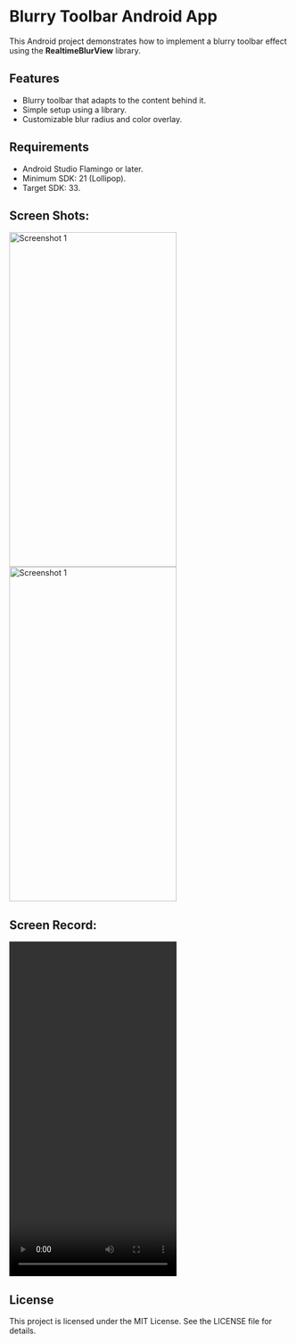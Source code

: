 # Blurry Toolbar Android App

This Android project demonstrates how to implement a blurry toolbar effect using the **RealtimeBlurView** library.

## Features
- Blurry toolbar that adapts to the content behind it.
- Simple setup using a library.
- Customizable blur radius and color overlay.

## Requirements
- Android Studio Flamingo or later.
- Minimum SDK: 21 (Lollipop).
- Target SDK: 33.

## Screen Shots:
<img src="https://github.com/user-attachments/assets/aecac0db-52f4-4392-9e25-b9417e8db4e4" alt="Screenshot 1" width="300" height="600">
<img src="https://github.com/user-attachments/assets/aa91c686-c226-49ce-ba5f-e38030b37f6c" alt="Screenshot 1" width="300" height="600">


## Screen Record:
<video src="https://github.com/user-attachments/assets/de4a1681-ce84-4a0d-ae9b-c5eaeca7a354" alt="" width="300" height="600" controls>
</video>


## License
This project is licensed under the MIT License. See the LICENSE file for details.
